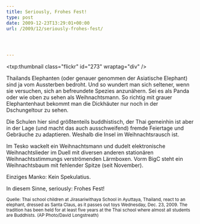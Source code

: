 ```yaml
---
title: Seriously, Frohes Fest!
type: post
date: 2009-12-23T13:29:01+00:00
url: /2009/12/seriously-frohes-fest/




---
```

<txp:thumbnail class="flickr" id="273" wraptag="div" />

Thailands Elephanten (oder genauer genommen der Asiatische Elephant) sind ja vom Aussterben bedroht. Und so wundert man sich seltener, wenn sie versuchen, sich an befreundete Spezies anzunähern. Sei es als Panda oder wie oben zu sehen als Weihnachtsmann. So richtig mit grauer Elephantenhaut bekommt man die Dickhäuter nur noch in der Dschungeltour zu sehen.

Die Schulen hier sind größtenteils buddhistisch, der Thai gemeinhin ist aber in der Lage (und macht das auch ausschweifend) fremde Feiertage und Gebräuche zu adaptieren. Weshalb die Insel im Weihnachtsrausch ist.

Im Tesko wackelt ein Weihnachtsmann und dudelt elektronische Weihnachtslieder im Duell mit diversen anderen stationären Weihnachtsstimmungs verströmenden Lärmboxen. Vorm BigC steht ein Weihnachtsbaum mit fehlender Spitze (seit November).

Einziges Manko: Kein Spekulatius.

In diesem Sinne, seriously: Frohes Fest!

<small>Quelle: Thai school children at Jirasariwithaya School in Ayuttaya, Thailand, react to an elephant, dressed as Santa Claus, as it passes out toys Wednesday, Dec. 23, 2009. The tradition has been held for at least five years at the Thai school where almost all students are Buddhists. (AP Photo/David Longstreath)</small>
